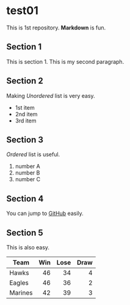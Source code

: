 # test01

 This is 1st repository.
 **Markdown** is fun.

## Section 1
This is section 1.
This is my second paragraph.

## Section 2
Making *Unordered* list is very easy.

- 1st item
- 2nd item
- 3rd item

## Section 3
*Ordered* list is useful.

1. number A
1. number B
1. number C

## Section 4

You can jump to [GitHub](https://github.com) easily.

## Section 5

This is also easy.

|Team   | Win | Lose | Draw |
|-------|----:|-----:|-----:|
|Hawks  |   46|    34|     4|
|Eagles |   46|    36|     2|
|Marines|   42|    39|     3|
